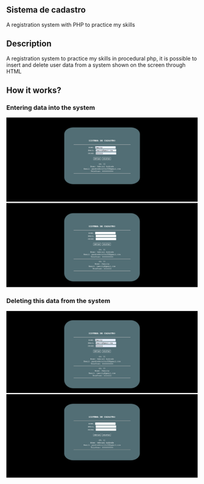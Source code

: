 <h2>Sistema de cadastro</h2>
A registration system with PHP to practice my skills

<h2>Description</h2>

A registration system to practice my skills in procedural php, it is possible to insert and delete user data from a system shown on the screen through HTML

<h2>How it works?</h2>

<h3>Entering data into the system</h3>
<img src="imgs/jamilly_1.png">
<img src="imgs/jamilly_2.png">
<h3>Deleting this data from the system</h3>
<img src="imgs/jamilly_3.png">
<img src="imgs/jamilly_4.png">

